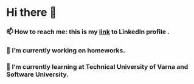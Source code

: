 # Hi there 👋

### 📫 How to reach me: this is my [link](https://www.linkedin.com/in/georgi-p-186241256/) to LinkedIn profile . <br>
### 🔭 I’m currently working on homeworks. <br>
### 🌱 I’m currently learning at Technical University of Varna and Software University.

<!--
**Zhorkata/Zhorkata** is a ✨ _special_ ✨ repository because its `README.md` (this file) appears on your GitHub profile.

Here are some ideas to get you started:


- 👯 I’m looking to collaborate on ...
- 🤔 I’m looking for help with ...
- 💬 Ask me about ...
- 😄 Pronouns: ...
- ⚡ Fun fact: ...
-->
